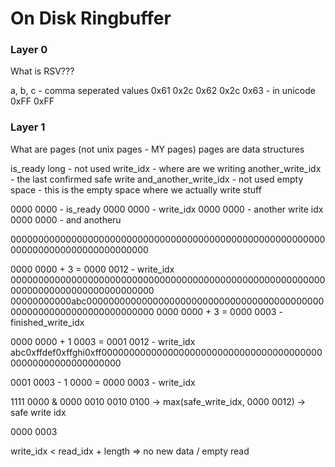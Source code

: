 # On Disk Ringbuffer

### Layer 0
What is RSV???

a, b, c - comma seperated values
0x61 0x2c 0x62 0x2c 0x63 - in unicode
     0xFF      0xFF

### Layer 1
What are pages (not unix pages - MY pages)
pages are data structures

is_ready long - not used
write_idx - where are we writing
another_write_idx - the last confirmed safe write
and_another_write_idx - not used
empty space - this is the empty space where we actually write stuff

0000 0000 - is_ready
0000 0000 - write_idx
0000 0000 - another write idx
0000 0000 - and anotheru

0000000000000000000000000000000000000000000000000000000000000000000000000000000000

0000 0000 + 3 = 0000 0012 - write_idx
00000000000000000000000000000000000000000000000000000000000000000000000000000000000
00000000000abc000000000000000000000000000000000000000000000000000000000000000000000
0000 0000 + 3 = 0000 0003 - finished_write_idx

0000 0000 + 1 0003 = 0001 0012 - write_idx
abc0xffdef0xffghi0xff000000000000000000000000000000000000000000000000000000000000

0001 0003 - 1 0000 = 0000 0003 - write_idx

1111 0000
    &
0000 0010  0010 0100
-> max(safe_write_idx, 0000 0012) -> safe write idx

0000 0003

write_idx < read_idx + length => no new data / empty read


